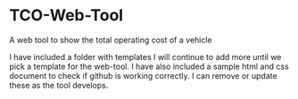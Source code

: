 # TCO-Web-Tool
A web tool to show the total operating cost of a vehicle

I have included a folder with templates I will continue to add more until we pick a template for the web-tool. I have also included a sample html and css document to check if github is working correctly. I can remove or update these as the tool develops.
